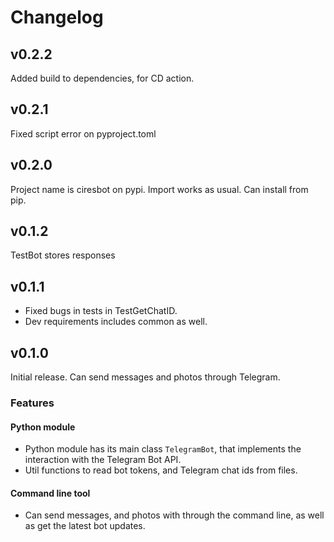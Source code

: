 # Changelog

## v0.2.2
Added build to dependencies, for CD action.

## v0.2.1
Fixed script error on pyproject.toml

## v0.2.0
Project name is ciresbot on pypi. Import works as usual.
Can install from pip.

## v0.1.2
TestBot stores responses 

## v0.1.1
- Fixed bugs in tests in TestGetChatID. 
- Dev requirements includes common as well.

## v0.1.0

Initial release. Can send messages and photos through Telegram.

### Features

#### Python module
- Python module has its main class `TelegramBot`, that implements the interaction
with the Telegram Bot API.
- Util functions to read bot tokens, and Telegram chat ids from files.

#### Command line tool
- Can send messages, and photos with through the command line, as well as get
the latest bot updates.
